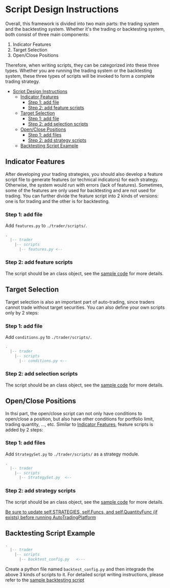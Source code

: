 # Script Design Instructions

Overall, this framework is divided into two main parts: the trading system and the backtesting system. Whether it's the trading or backtesting system, both consist of three main components:
1. Indicator Features
2. Target Selection
3. Open/Close Positions

Therefore, when writing scripts, they can be categorized into these three types. Whether you are running the trading system or the backtesting system, these three types of scripts will be invoked to form a complete trading strategy.

- [Script Design Instructions](#script-design-instructions)
  - [Indicator Features](#indicator-features)
    - [Step 1: add file](#step-1-add-file)
    - [Step 2: add feature scripts](#step-2-add-feature-scripts)
  - [Target Selection](#target-selection)
    - [Step 1: add file](#step-1-add-file-1)
    - [Step 2: add selection scripts](#step-2-add-selection-scripts)
  - [Open/Close Positions](#openclose-positions)
    - [Step 1: add files](#step-1-add-files)
    - [Step 2: add strategy scripts](#step-2-add-strategy-scripts)
  - [Backtesting Script Example](#backtesting-script-example)


## Indicator Features
After developing your trading strategies, you should also develop a feature script file to generate features (or technical indicators) for each strategy. Otherwise, the system would run with errors (lack of features). Sometimes, some of the features are only used for backtesting and are not used for trading. You can further divide the feature script into 2 kinds of versions: one is for trading and the other is for backtesting.

### Step 1: add file
Add ```features.py``` to ```./trader/scripts/```.

```lua
.
  |-- trader
    |-- scripts
      |-- features.py <--
```

### Step 2: add feature scripts
The script should be an class object, see the [sample code](../../docs/script%20samples/features.py) for more details.


## Target Selection
Target selection is also an important part of auto-trading, since traders cannot trade without target securities. You can also define your own scripts only by 2 steps:

### Step 1: add file
Add ```conditions.py``` to ```./trader/scripts/```.

```lua
.
  |-- trader
    |-- scripts
      |-- conditions.py <--
```

### Step 2: add selection scripts
The script should be an class object, see the [sample code](../../docs/script%20samples/conditions.py) for more details.


## Open/Close Positions
In thsi part, the open/close script can not only have conditions to open/close a position, but also have other conditions for portfolio limit, trading quantity, ..., etc. Similar to [Indicator Features](#indicator-features), feature scripts is added by 2 steps:

### Step 1: add files
Add ```StrategySet.py``` to ```./trader/scripts/``` as a strategy module.

```lua
.
  |-- trader
    |-- scripts
      |-- StrategySet.py  <--
```

### Step 2: add strategy scripts
The script should be an class object, see the [sample code](../../docs/script%20samples/StrategySet.py) for more details.

<u>Be sure to update self.STRATEGIES, self.Funcs, and self.QuantityFunc (if exists) before running AutoTradingPlatform</u>



## Backtesting Script Example
```lua
.  
  |-- trader
    |-- scripts
      |-- backtest_config.py   <---
```
Create a python file named ```backtest_config.py``` and then integrade the above 3 kinds of scripts to it. For detailed script writing instructions, please refer to the [sample backtesting script](../../docs/script%20samples/backtest_sample.py)